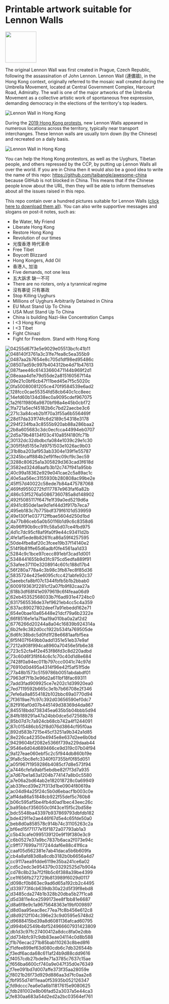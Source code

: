 # Printable artwork suitable for Lennon Walls
<a href="https://github.com/taibangle/awesome-china"><img src="https://raw.githubusercontent.com/taibangle/awesome-china/master/badges/awesome-china.png" width="98"></a>

The original Lennon Wall was first created in Prague, Czech Republic, following the assassination of John Lennon. Lennon Wall (連儂牆), in the Hong Kong context, originally referred to the mosaic wall created during the Umbrella Movement, located at Central Government Complex, Harcourt Road, Admiralty. The wall is one of the major artworks of the Umbrella Movement as a collective artistic work of spontaneous free expression, demanding democracy in the elections of the territory's top leaders.

![Lennon Wall in Hong Kong](https://raw.githubusercontent.com/taibangle/awesome-china-media/master/hongkong/images/lennon-wall.jpg)

During the [2019 Hong Kong protests](https://github.com/taibangle/awesome-china/blob/master/hongkong/2019-hong-kong-protests.md), new Lennon Walls appeared in numerous locations across the territory, typically near transport interchanges. These lennon walls are usually torn down (by the Chinese) and recreated on a daily basis.

![Lennon Wall in Hong Kong](https://raw.githubusercontent.com/taibangle/awesome-china-media/master/hongkong/videos/lennon-wall.gif)

You can help the Hong Kong protestors, as well as the Uyghurs, Tibetan people, and others repressed by the CCP, by putting up Lennon Walls all over the world. If you are in China then it would also be a good idea to write the name of this repo: https://github.com/taibangle/awesome-china because GitHub is not blocked in China. This means that if the Chinese people know about the URL, then they will be able to inform themselves about all the issues raised in this repo.


This repo contain over a hundred pictures suitable for Lennon Walls ([click here to download them all](https://github.com/taibangle/lennon-wall/archive/master.zip)). You can also write supportive messages and slogans on post-it notes, such as:

- Be Water, My Friend
- Liberate Hong Kong
- Restore Hong Kong
- Revolution of our times
- 光復香港 時代革命
- Free Tibet
- Boycott Blizzard
- Hong Kongers, Add Oil
- 香港人, 加油
- Five demands, not one less
- 五大訴求 缺一不可
- There are no rioters, only a tyrannical regime
- 沒有暴徒 只有暴政
- Stop Killing Uyghurs
- Millions of Uyghurs Arbitrarily Detained in China
- EU Must Stand Up To China
- USA Must Stand Up To China
- China is building Nazi-like Concentration Camps
- I <3 Hong Kong
- I <3 Tibet
- Fight Chinazi
- Fight for Freedom. Stand with Hong Kong


![04255d67f3e5e9029e05513bcfc41b11](https://raw.githubusercontent.com/taibangle/lennon-wall/master/images/04255d67f3e5e9029e05513bcfc41b11.jpg)
![048140f3761a3c31fe7fea8c5ea355b9](https://raw.githubusercontent.com/taibangle/lennon-wall/master/images/048140f3761a3c31fe7fea8c5ea355b9.jpg)
![0487aa2b7654e8c705d1df98ed95486c](https://raw.githubusercontent.com/taibangle/lennon-wall/master/images/0487aa2b7654e8c705d1df98ed95486c.jpg)
![08507ad59c997b404312be4d71b47613](https://raw.githubusercontent.com/taibangle/lennon-wall/master/images/08507ad59c997b404312be4d71b47613.jpg)
![087faee46c61433660471144b969f2d1](https://raw.githubusercontent.com/taibangle/lennon-wall/master/images/087faee46c61433660471144b969f2d1.jpg)
![08eaaa4d1e79d55de2a815160567f14a](https://raw.githubusercontent.com/taibangle/lennon-wall/master/images/08eaaa4d1e79d55de2a815160567f14a.jpg)
![09e21c0bf6cb47f11bed45e7f5c5020c](https://raw.githubusercontent.com/taibangle/lennon-wall/master/images/09e21c0bf6cb47f11bed45e7f5c5020c.jpg)
![0fa50080081205ce470f9584539e6ad2](https://raw.githubusercontent.com/taibangle/lennon-wall/master/images/0fa50080081205ce470f9584539e6ad2.jpg)
![128fcc0cae55354fd58cb640c1cc8eec](https://raw.githubusercontent.com/taibangle/lennon-wall/master/images/128fcc0cae55354fd58cb640c1cc8eec.jpg)
![14efd60b134d38ec0a9095cdef967075](https://raw.githubusercontent.com/taibangle/lennon-wall/master/images/14efd60b134d38ec0a9095cdef967075.jpg)
![1a2f6119806a9870bf98a4e45b0cbf72](https://raw.githubusercontent.com/taibangle/lennon-wall/master/images/1a2f6119806a9870bf98a4e45b0cbf72.jpg)
![1fa721a5ecf45182b6c7bd22aecbe3c6](https://raw.githubusercontent.com/taibangle/lennon-wall/master/images/1fa721a5ecf45182b6c7bd22aecbe3c6.jpg)
![271c3a84ceb2b1f70a3f55a6b556469f](https://raw.githubusercontent.com/taibangle/lennon-wall/master/images/271c3a84ceb2b1f70a3f55a6b556469f.png)
![28d17da331f74fc6d2189c54318e3178](https://raw.githubusercontent.com/taibangle/lennon-wall/master/images/28d17da331f74fc6d2189c54318e3178.jpg)
![294f234fba3c8555b920ab88a286baa2](https://raw.githubusercontent.com/taibangle/lennon-wall/master/images/294f234fba3c8555b920ab88a286baa2.jpg)
![2b8a605683c3dc0ecfcca44994eb0707](https://raw.githubusercontent.com/taibangle/lennon-wall/master/images/2b8a605683c3dc0ecfcca44994eb0707.jpg)
![2d5a79b48134f03c410a85f4180fc71b](https://raw.githubusercontent.com/taibangle/lennon-wall/master/images/2d5a79b48134f03c410a85f4180fc71b.png)
![30132dc32dbdbcfa084e1039c29e1c30](https://raw.githubusercontent.com/taibangle/lennon-wall/master/images/30132dc32dbdbcfa084e1039c29e1c30.jpg)
![305f5fd5155e7d9751503e1026ac9b03](https://raw.githubusercontent.com/taibangle/lennon-wall/master/images/305f5fd5155e7d9751503e1026ac9b03.jpg)
![31b8ba203af953ab3304e139f1e55787](https://raw.githubusercontent.com/taibangle/lennon-wall/master/images/31b8ba203af953ab3304e139f1e55787.jpg)
![3245bcaff884b2ef91fec09cf9c3ec59](https://raw.githubusercontent.com/taibangle/lennon-wall/master/images/3245bcaff884b2ef91fec09cf9c3ec59.jpg)
![3288c80625a1a305829d363cad3f618d](https://raw.githubusercontent.com/taibangle/lennon-wall/master/images/3288c80625a1a305829d363cad3f618d.jpg)
![3582ed324d6aafb3b12c747f941a95bb](https://raw.githubusercontent.com/taibangle/lennon-wall/master/images/3582ed324d6aafb3b12c747f941a95bb.jpg)
![40c99a18362e929e041cae2c5a89ac1c](https://raw.githubusercontent.com/taibangle/lennon-wall/master/images/40c99a18362e929e041cae2c5a89ac1c.jpg)
![40e5aa56ec3155930b280808ac99be2e](https://raw.githubusercontent.com/taibangle/lennon-wall/master/images/40e5aa56ec3155930b280808ac99be2e.jpg)
![45ff57d40022c58ede7b84a475787068](https://raw.githubusercontent.com/taibangle/lennon-wall/master/images/45ff57d40022c58ede7b84a475787068.jpg)
![469fd9550272fd117787e963faf6a82b](https://raw.githubusercontent.com/taibangle/lennon-wall/master/images/469fd9550272fd117787e963faf6a82b.jpg)
![486c53f5276a50867360785a8d148902](https://raw.githubusercontent.com/taibangle/lennon-wall/master/images/486c53f5276a50867360785a8d148902.jpg)
![492f5085117f647fe1f39a0ed5219d6a](https://raw.githubusercontent.com/taibangle/lennon-wall/master/images/492f5085117f647fe1f39a0ed5219d6a.jpg)
![4941c850de1ae9d1ef44d3f917b7eca7](https://raw.githubusercontent.com/taibangle/lennon-wall/master/images/4941c850de1ae9d1ef44d3f917b7eca7.jpg)
![495eb183c7b775bdf379f6101d539959](https://raw.githubusercontent.com/taibangle/lennon-wall/master/images/495eb183c7b775bdf379f6101d539959.jpg)
![49e130f1e037712ffbae5604d250d1bd](https://raw.githubusercontent.com/taibangle/lennon-wall/master/images/49e130f1e037712ffbae5604d250d1bd.png)
![4a77b86ceb5a0b50116b1d9c6c8358d6](https://raw.githubusercontent.com/taibangle/lennon-wall/master/images/4a77b86ceb5a0b50116b1d9c6c8358d6.jpg)
![4b96ff90b9cc91fc58a5d07ce4fbd975](https://raw.githubusercontent.com/taibangle/lennon-wall/master/images/4b96ff90b9cc91fc58a5d07ce4fbd975.jpg)
![4d1c7dc95cf8af9fa0f9e44c93411d2b](https://raw.githubusercontent.com/taibangle/lennon-wall/master/images/4d1c7dc95cf8af9fa0f9e44c93411d2b.jpg)
![4fe1af5ede8b8261fca86a59f4257595](https://raw.githubusercontent.com/taibangle/lennon-wall/master/images/4fe1af5ede8b8261fca86a59f4257595.jpg)
![50de4fbe8af20c3fcee19b37f14140e2](https://raw.githubusercontent.com/taibangle/lennon-wall/master/images/50de4fbe8af20c3fcee19b37f14140e2.jpg)
![514f9b81ffe65d6adbf0fe4561aa1d33](https://raw.githubusercontent.com/taibangle/lennon-wall/master/images/514f9b81ffe65d6adbf0fe4561aa1d33.jpg)
![5284c9c1bce97cecc891ebf3cad1d001](https://raw.githubusercontent.com/taibangle/lennon-wall/master/images/5284c9c1bce97cecc891ebf3cad1d001.jpg)
![5348441655b9d3fc975cd5edfa889f91](https://raw.githubusercontent.com/taibangle/lennon-wall/master/images/5348441655b9d3fc975cd5edfa889f91.jpg)
![53afee37110e3208914c601c188d17b4](https://raw.githubusercontent.com/taibangle/lennon-wall/master/images/53afee37110e3208914c601c188d17b4.jpg)
![56f280a778a4c3b98c3fb87ec8f85d36](https://raw.githubusercontent.com/taibangle/lennon-wall/master/images/56f280a778a4c3b98c3fb87ec8f85d36.jpg)
![5835724e425e6095cfcc421abfe92c37](https://raw.githubusercontent.com/taibangle/lennon-wall/master/images/5835724e425e6095cfcc421abfe92c37.jpg)
![5aeebcfa8bf07c1344fbfb5b1b2bbab0](https://raw.githubusercontent.com/taibangle/lennon-wall/master/images/5aeebcfa8bf07c1344fbfb5b1b2bbab0.png)
![600919363f2281cf2a07fb9f82caa27a](https://raw.githubusercontent.com/taibangle/lennon-wall/master/images/600919363f2281cf2a07fb9f82caa27a.png)
![618b3df68f41e0979619c6f4feaa06d9](https://raw.githubusercontent.com/taibangle/lennon-wall/master/images/618b3df68f41e0979619c6f4feaa06d9.jpg)
![62eb45352568033b7f6ad931e4724bc0](https://raw.githubusercontent.com/taibangle/lennon-wall/master/images/62eb45352568033b7f6ad931e4724bc0.jpg)
![6317565536de37ef9621eb4cc5c4a359](https://raw.githubusercontent.com/taibangle/lennon-wall/master/images/6317565536de37ef9621eb4cc5c4a359.jpg)
![637ac89027802deef7a91ebedd162e71](https://raw.githubusercontent.com/taibangle/lennon-wall/master/images/637ac89027802deef7a91ebedd162e71.jpg)
![654e0bae10a65448e21dcf79a6b2322e](https://raw.githubusercontent.com/taibangle/lennon-wall/master/images/654e0bae10a65448e21dcf79a6b2322e.jpg)
![66f8516e1e1a7faa19a010ba0a2af2d2](https://raw.githubusercontent.com/taibangle/lennon-wall/master/images/66f8516e1e1a7faa19a010ba0a2af2d2.jpg)
![6776266d20244a8a04c16839b924314a](https://raw.githubusercontent.com/taibangle/lennon-wall/master/images/6776266d20244a8a04c16839b924314a.jpg)
![6b2fe9c382d0cc1922b534fa769505de](https://raw.githubusercontent.com/taibangle/lennon-wall/master/images/6b2fe9c382d0cc1922b534fa769505de.jpg)
![6d6fc38bdc5d0fd1f28e6681aafbf5ea](https://raw.githubusercontent.com/taibangle/lennon-wall/master/images/6d6fc38bdc5d0fd1f28e6681aafbf5ea.jpg)
![6f5f407f649bb0add1351e51eb37e9af](https://raw.githubusercontent.com/taibangle/lennon-wall/master/images/6f5f407f649bb0add1351e51eb37e9af.jpg)
![7212a908f994ca8960a70456e5fb6e38](https://raw.githubusercontent.com/taibangle/lennon-wall/master/images/7212a908f994ca8960a70456e5fb6e38.jpg)
![723c52cfa4f2e453f86fd3c8d220adbd](https://raw.githubusercontent.com/taibangle/lennon-wall/master/images/723c52cfa4f2e453f86fd3c8d220adbd.jpg)
![73c60d6f3f8f44c6c1c70c40d1d8e684](https://raw.githubusercontent.com/taibangle/lennon-wall/master/images/73c60d6f3f8f44c6c1c70c40d1d8e684.jpg)
![7428f0a94ec011b797ccc0041c74c97d](https://raw.githubusercontent.com/taibangle/lennon-wall/master/images/7428f0a94ec011b797ccc0041c74c97d.jpg)
![76910d0d495a4314f96e42f5af51f5de](https://raw.githubusercontent.com/taibangle/lennon-wall/master/images/76910d0d495a4314f96e42f5af51f5de.jpg)
![77a48b1573c5159786b0051abdabdf01](https://raw.githubusercontent.com/taibangle/lennon-wall/master/images/77a48b1573c5159786b0051abdabdf01.jpg)
![7963df7f1b3e96d2a611bf18fac69311](https://raw.githubusercontent.com/taibangle/lennon-wall/master/images/7963df7f1b3e96d2a611bf18fac69311.jpg)
![7add3fad909925ce7e202c1d39920ea0](https://raw.githubusercontent.com/taibangle/lennon-wall/master/images/7add3fad909925ce7e202c1d39920ea0.png)
![7ed7119592b665c3e1b7b66708e2f346](https://raw.githubusercontent.com/taibangle/lennon-wall/master/images/7ed7119592b665c3e1b7b66708e2f346.jpg)
![7efe6a9a8554182b102bbc69a0770d94](https://raw.githubusercontent.com/taibangle/lennon-wall/master/images/7efe6a9a8554182b102bbc69a0770d94.jpg)
![7f3619ae7fc97c392d03656590ef0dc7](https://raw.githubusercontent.com/taibangle/lennon-wall/master/images/7f3619ae7fc97c392d03656590ef0dc7.jpg)
![82f916af0d07b445149d38369d4da867](https://raw.githubusercontent.com/taibangle/lennon-wall/master/images/82f916af0d07b445149d38369d4da867.jpg)
![845518bdd738345ea635b5b04bbb5d94](https://raw.githubusercontent.com/taibangle/lennon-wall/master/images/845518bdd738345ea635b5b04bbb5d94.jpg)
![84fb189291a47a24bb0dce5d72568b78](https://raw.githubusercontent.com/taibangle/lennon-wall/master/images/84fb189291a47a24bb0dce5d72568b78.jpg)
![85b07d7c7a924cb68cb742a4f1244091](https://raw.githubusercontent.com/taibangle/lennon-wall/master/images/85b07d7c7a924cb68cb742a4f1244091.jpg)
![87c015486cb52f8d076d3864cf95f0aa](https://raw.githubusercontent.com/taibangle/lennon-wall/master/images/87c015486cb52f8d076d3864cf95f0aa.jpg)
![892d583b7215e45cf3251a9b342a1d85](https://raw.githubusercontent.com/taibangle/lennon-wall/master/images/892d583b7215e45cf3251a9b342a1d85.jpg)
![8e226ca42350e4945e8e637d2ee6b0bd](https://raw.githubusercontent.com/taibangle/lennon-wall/master/images/8e226ca42350e4945e8e637d2ee6b0bd.jpg)
![9429604bf2082e5366f739a229daab44](https://raw.githubusercontent.com/taibangle/lennon-wall/master/images/9429604bf2082e5366f739a229daab44.jpg)
![9546e6d04d689466ce9d319c07b04f94](https://raw.githubusercontent.com/taibangle/lennon-wall/master/images/9546e6d04d689466ce9d319c07b04f94.jpg)
![9a127eae060ebf5c2c5f944db860b19e](https://raw.githubusercontent.com/taibangle/lennon-wall/master/images/9a127eae060ebf5c2c5f944db860b19e.jpg)
![9fa8c5bc8efc3340f07355bf0f85d051](https://raw.githubusercontent.com/taibangle/lennon-wall/master/images/9fa8c5bc8efc3340f07355bf0f85d051.jpg)
![a05f967f1959286b4085cf7d8e573f94](https://raw.githubusercontent.com/taibangle/lennon-wall/master/images/a05f967f1959286b4085cf7d8e573f94.png)
![a7446cfefa9abf5ebdbe82f7f3d7a935](https://raw.githubusercontent.com/taibangle/lennon-wall/master/images/a7446cfefa9abf5ebdbe82f7f3d7a935.jpg)
![a7d67be1a63a1204b774147a8b0c5580](https://raw.githubusercontent.com/taibangle/lennon-wall/master/images/a7d67be1a63a1204b774147a8b0c5580.jpg)
![a7e06a2bd64ab2e182018728c0a69949](https://raw.githubusercontent.com/taibangle/lennon-wall/master/images/a7e06a2bd64ab2e182018728c0a69949.png)
![ab33fecd39e27f313d1be0904f80619a](https://raw.githubusercontent.com/taibangle/lennon-wall/master/images/ab33fecd39e27f313d1be0904f80619a.png)
![ac04d94a25f24c5b0d6ebacf1b003c0e](https://raw.githubusercontent.com/taibangle/lennon-wall/master/images/ac04d94a25f24c5b0d6ebacf1b003c0e.jpg)
![aff4da86a51848cb922f55def5c760b8](https://raw.githubusercontent.com/taibangle/lennon-wall/master/images/aff4da86a51848cb922f55def5c760b8.jpg)
![b06c595af5be4fb4d0ad1bec43eec26c](https://raw.githubusercontent.com/taibangle/lennon-wall/master/images/b06c595af5be4fb4d0ad1bec43eec26c.jpg)
![ba95bbcf356050c0f43ce15f5c2bd58e](https://raw.githubusercontent.com/taibangle/lennon-wall/master/images/ba95bbcf356050c0f43ce15f5c2bd58e.jpg)
![bdc5548ba43397b937869793dbfdb182](https://raw.githubusercontent.com/taibangle/lennon-wall/master/images/bdc5548ba43397b937869793dbfdb182.png)
![bde42911e2ae446f67d5e4c65fde50a0](https://raw.githubusercontent.com/taibangle/lennon-wall/master/images/bde42911e2ae446f67d5e4c65fde50a0.jpg)
![beb8d0a858578c914b74c31105263c2a](https://raw.githubusercontent.com/taibangle/lennon-wall/master/images/beb8d0a858578c914b74c31105263c2a.jpg)
![bf6ed15f71177e15f1872a07793ab1a3](https://raw.githubusercontent.com/taibangle/lennon-wall/master/images/bf6ed15f71177e15f1872a07793ab1a3.png)
![c5b43cafe0995139120e9f19f380e3c9](https://raw.githubusercontent.com/taibangle/lennon-wall/master/images/c5b43cafe0995139120e9f19f380e3c9.jpg)
![c6b0527e37a9bc7837b6aca2f073e94c](https://raw.githubusercontent.com/taibangle/lennon-wall/master/images/c6b0527e37a9bc7837b6aca2f073e94c.jpg)
![c9ff177699a7117244daf6e88c41f6ca](https://raw.githubusercontent.com/taibangle/lennon-wall/master/images/c9ff177699a7117244daf6e88c41f6ca.jpg)
![caaf05d562381e7ab41daca5b6b609fa](https://raw.githubusercontent.com/taibangle/lennon-wall/master/images/caaf05d562381e7ab41daca5b6b609fa.jpg)
![cb4a8afd83d8a8cdb3182b0b6656a4d7](https://raw.githubusercontent.com/taibangle/lennon-wall/master/images/cb4a8afd83d8a8cdb3182b0b6656a4d7.jpg)
![cc9117aea91dde6119e35ba241ce6a02](https://raw.githubusercontent.com/taibangle/lennon-wall/master/images/cc9117aea91dde6119e35ba241ce6a02.jpg)
![cd5c2edc3e954379c03292525d7b904a](https://raw.githubusercontent.com/taibangle/lennon-wall/master/images/cd5c2edc3e954379c03292525d7b904a.jpg)
![cd78c8b23a7f2f8b5c6f388a39be4399](https://raw.githubusercontent.com/taibangle/lennon-wall/master/images/cd78c8b23a7f2f8b5c6f388a39be4399.jpg)
![ce1f656fb272729b813989f6029d0117](https://raw.githubusercontent.com/taibangle/lennon-wall/master/images/ce1f656fb272729b813989f6029d0117.jpg)
![d098cf0b863ec9ad6d65a192cb2c4495](https://raw.githubusercontent.com/taibangle/lennon-wall/master/images/d098cf0b863ec9ad6d65a192cb2c4495.jpg)
![d339773f4cb639db30a22d5f39f8ebd8](https://raw.githubusercontent.com/taibangle/lennon-wall/master/images/d339773f4cb639db30a22d5f39f8ebd8.jpg)
![d3485cda274b1b328b20dba5b27f1ca8](https://raw.githubusercontent.com/taibangle/lennon-wall/master/images/d3485cda274b1b328b20dba5b27f1ca8.jpg)
![d5d3811e4ce2599173ee8f1bb81e6687](https://raw.githubusercontent.com/taibangle/lennon-wall/master/images/d5d3811e4ce2599173ee8f1bb81e6687.jpg)
![d8a6f8e9c1a9675648363e19bf009897](https://raw.githubusercontent.com/taibangle/lennon-wall/master/images/d8a6f8e9c1a9675648363e19bf009897.jpg)
![d8d0aa95eac8ec77ea7fc8b456e612c8](https://raw.githubusercontent.com/taibangle/lennon-wall/master/images/d8d0aa95eac8ec77ea7fc8b456e612c8.jpg)
![d8d9212f104c396e23c9d0595e5748d2](https://raw.githubusercontent.com/taibangle/lennon-wall/master/images/d8d9212f104c396e23c9d0595e5748d2.jpg)
![d9688415bd39a8d6081136afcad60795](https://raw.githubusercontent.com/taibangle/lennon-wall/master/images/d9688415bd39a8d6081136afcad60795.jpg)
![d994b62549b4bf524966607931423809](https://raw.githubusercontent.com/taibangle/lennon-wall/master/images/d994b62549b4bf524966607931423809.jpg)
![db1d3c97fc27400412a8dcc8fa0e2dbb](https://raw.githubusercontent.com/taibangle/lennon-wall/master/images/db1d3c97fc27400412a8dcc8fa0e2dbb.jpg)
![dd734bfc97c9db83eae04114c0d8b588](https://raw.githubusercontent.com/taibangle/lennon-wall/master/images/dd734bfc97c9db83eae04114c0d8b588.png)
![f1b76ecac271b85bab110263c8bed8f6](https://raw.githubusercontent.com/taibangle/lennon-wall/master/images/f1b76ecac271b85bab110263c8bed8f6.jpg)
![f1dfee899ef63d080cdb6c7db326544b](https://raw.githubusercontent.com/taibangle/lennon-wall/master/images/f1dfee899ef63d080cdb6c7db326544b.jpg)
![f3edf6acda68c611af24b9d88cdd9616](https://raw.githubusercontent.com/taibangle/lennon-wall/master/images/f3edf6acda68c611af24b9d88cdd9616.jpg)
![f4057cdb27bde9e71a3785c7637c15ae](https://raw.githubusercontent.com/taibangle/lennon-wall/master/images/f4057cdb27bde9e71a3785c7637c15ae.jpg)
![f656ba6600cf740a9e047f35d0e76349](https://raw.githubusercontent.com/taibangle/lennon-wall/master/images/f656ba6600cf740a9e047f35d0e76349.png)
![f7ee091bd7d007affe373f35aa28059e](https://raw.githubusercontent.com/taibangle/lennon-wall/master/images/f7ee091bd7d007affe373f35aa28059e.png)
![f8021b26f73d929d886aa3d7fc0aa2e8](https://raw.githubusercontent.com/taibangle/lennon-wall/master/images/f8021b26f73d929d886aa3d7fc0aa2e8.jpg)
![fbf955d74f11eaa0f53935b052126347](https://raw.githubusercontent.com/taibangle/lennon-wall/master/images/fbf955d74f11eaa0f53935b052126347.png)
![fd9dccc7ea6e0a6b11817615e9080625](https://raw.githubusercontent.com/taibangle/lennon-wall/master/images/fd9dccc7ea6e0a6b11817615e9080625.jpg)
![fdb281002e8b06fad52a3037a5e44ca3](https://raw.githubusercontent.com/taibangle/lennon-wall/master/images/fdb281002e8b06fad52a3037a5e44ca3.jpg)
![fe830aa683a54d2ed2a2bc03564ef761](https://raw.githubusercontent.com/taibangle/lennon-wall/master/images/fe830aa683a54d2ed2a2bc03564ef761.png)
